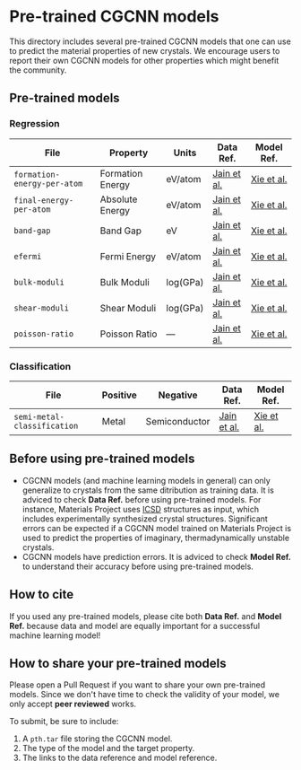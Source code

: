 # Pre-trained CGCNN models

This directory includes several pre-trained CGCNN models that one can use to predict the material properties of new crystals. We encourage users to report their own CGCNN models for other properties which might benefit the community.

## Pre-trained models

### Regression

| File                        | Property         | Units    | Data Ref.                                                      | Model Ref.                                                            |
| --------------------------- | ---------------- | -------- | -------------------------------------------------------------- | --------------------------------------------------------------------- |
| `formation-energy-per-atom` | Formation Energy | eV/atom  | [Jain et al.](https://aip.scitation.org/doi/10.1063/1.4812323) | [Xie et al.](https://link.aps.org/doi/10.1103/PhysRevLett.120.145301) |
| `final-energy-per-atom`     | Absolute Energy  | eV/atom  | [Jain et al.](https://aip.scitation.org/doi/10.1063/1.4812323) | [Xie et al.](https://link.aps.org/doi/10.1103/PhysRevLett.120.145301) |
| `band-gap`                  | Band Gap         | eV       | [Jain et al.](https://aip.scitation.org/doi/10.1063/1.4812323) | [Xie et al.](https://link.aps.org/doi/10.1103/PhysRevLett.120.145301) |
| `efermi`                    | Fermi Energy     | eV/atom  | [Jain et al.](https://aip.scitation.org/doi/10.1063/1.4812323) | [Xie et al.](https://link.aps.org/doi/10.1103/PhysRevLett.120.145301) |
| `bulk-moduli`               | Bulk Moduli      | log(GPa) | [Jain et al.](https://aip.scitation.org/doi/10.1063/1.4812323) | [Xie et al.](https://link.aps.org/doi/10.1103/PhysRevLett.120.145301) |
| `shear-moduli`              | Shear Moduli     | log(GPa) | [Jain et al.](https://aip.scitation.org/doi/10.1063/1.4812323) | [Xie et al.](https://link.aps.org/doi/10.1103/PhysRevLett.120.145301) |
| `poisson-ratio`             | Poisson Ratio    | —        | [Jain et al.](https://aip.scitation.org/doi/10.1063/1.4812323) | [Xie et al.](https://link.aps.org/doi/10.1103/PhysRevLett.120.145301) |

### Classification

| File                        | Positive | Negative      | Data Ref.                                                      | Model Ref.                                                            |
| --------------------------- | -------- | ------------- | -------------------------------------------------------------- | --------------------------------------------------------------------- |
| `semi-metal-classification` | Metal    | Semiconductor | [Jain et al.](https://aip.scitation.org/doi/10.1063/1.4812323) | [Xie et al.](https://link.aps.org/doi/10.1103/PhysRevLett.120.145301) |

## Before using pre-trained models

- CGCNN models (and machine learning models in general) can only generalize to crystals from the same ditribution as training data. It is adviced to check **Data Ref.** before using pre-trained models. For instance, Materials Project uses [ICSD](https://icsd.fiz-karlsruhe.de/search/index.xhtml;jsessionid=E3291AF7E25ED34B31B9AD5A9CBF80A1) structures as input, which includes experimentally synthesized crystal structures. Significant errors can be expected if a CGCNN model trained on Materials Project is used to predict the properties of imaginary, thermadynamically unstable crystals.
- CGCNN models have prediction errors. It is adviced to check **Model Ref.** to understand their accuracy before using pre-trained models.

## How to cite

If you used any pre-trained models, please cite both **Data Ref.** and **Model Ref.** because data and model are equally important for a successful machine learning model!

## How to share your pre-trained models

Please open a Pull Request if you want to share your own pre-trained models. Since we don't have time to check the validity of your model, we only accept **peer reviewed** works.

To submit, be sure to include:

1. A `pth.tar` file storing the CGCNN model.
1. The type of the model and the target property.
1. The links to the data reference and model reference.
